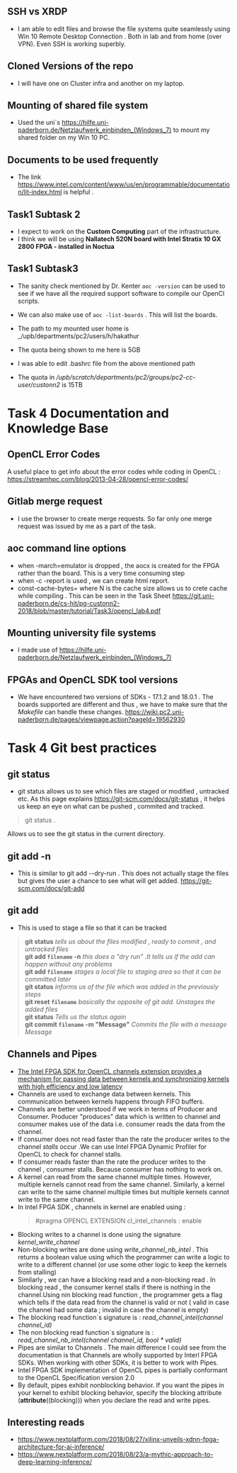 ## SSH vs XRDP
- I am able to edit files  and browse the file systems quite seamlessly using Win 10 Remote Desktop Connection . Both in lab and from home (over VPN). Even SSH is working superbly.

## Cloned Versions of the repo
- I will have one on Cluster infra and another on my laptop.


## Mounting of shared file system 
- Used the uni`s https://hilfe.uni-paderborn.de/Netzlaufwerk_einbinden_(Windows_7) to mount my shared folder on my Win 10 PC.

## Documents to be used frequently 
- The link https://www.intel.com/content/www/us/en/programmable/documentation/lit-index.html is helpful . 


## Task1 Subtask 2
- I expect to work on the **Custom Computing** part of the infrastructure.
- I think we will be using  **Nallatech 520N board with Intel Stratix 10 GX 2800 FPGA - installed in Noctua**


## Task1 Subtask3
- The sanity check mentioned by Dr. Kenter `aoc -version` can be used to see if we have all the required support software to compile our OpenCl scripts.
- We can also make use of `aoc -list-boards` . This will list the boards.

- The path to my mounted user home is _/upb/departments/pc2/users/h/hakathur
- The quota being shown to me here is 5GB
- I was able to edit .bashrc file from the above mentioned path
- The quota in _/upb/scratch/departments/pc2/groups/pc2-cc-user/custonn2_ is 15TB
 


# Task 4 Documentation and Knowledge Base

## OpenCL Error Codes
A useful place to get info about the error codes while coding in OpenCL : https://streamhpc.com/blog/2013-04-28/opencl-error-codes/

## Gitlab merge request
- I use the browser to create merge requests. So far only one merge request was issued by me as a part of the task.
 
## aoc command line options
- when -march=emulator is dropped , the aocx is created for the FPGA rather than the board. This is a very time consuming step
- when -c -report is used , we can create html report.
- const-cache-bytes=<N> where N is the cache size allows us to crete cache while compiling . This can be seen in the Task Sheet https://git.uni-paderborn.de/cs-hit/pg-custonn2-2018/blob/master/tutorial/Task3/opencl_lab4.pdf
 
## Mounting university file systems
- I made use of  https://hilfe.uni-paderborn.de/Netzlaufwerk_einbinden_(Windows_7)

## FPGAs and OpenCL SDK tool versions
- We have encountered two versions of SDKs - 17.1.2 and 18.0.1 . The boards supported are different and thus , we have to make sure that the *Makefile* can handle these changes.
https://wiki.pc2.uni-paderborn.de/pages/viewpage.action?pageId=19562930


# Task 4 Git best practices

## git status
- git status allows us to see which files are staged or modified  , untracked etc. As this page explains https://git-scm.com/docs/git-status , it helps us keep an eye on what can be pushed , commited and tracked.

> git status . 

Allows us to see the git status in the current directory.

## git add -n
- This is similar to git add --dry-run . This does not actually stage the files but gives the user a chance to see what will get added.
https://git-scm.com/docs/git-add


## git add
- This is used to stage a file so that it can be tracked
 

>   __git status__    _tells us about the files modified , ready to commit , and untracked files_      
    __git add `filename` -n__    _this does a "dry run" .It tells us if the add can happen without any problems_        
    __git add `filename`__       _stages a local file to staging area so that it can be committed later_    
    __git status__    _informs us of the file which was added in the previously steps_   
    __git reset `filename`__     _basically the opposite of git add. Unstages the added files_      
    __git status__    _Tells us the status again_      
    __git commit `filename` -m "Message"__	 _Commits the file with a message Message_    



## Channels and Pipes 
- [The Intel FPGA SDK for OpenCL channels extension provides a mechanism for passing data between kernels and synchronizing kernels with high efficiency and low latency](https://www.intel.com/content/www/us/en/programmable/documentation/mwh1391807965224/ewa1411503895045.html#ewa1411747396740)
- Channels are used to exchange data between kernels. This communication between kernels happens through FIFO buffers.
- Channels are better understood if we work in terms of Producer and Consumer. Producer "produces" data which is written to  channel and consumer makes use of the data i.e. consumer reads the data from the channel.
- If consumer does not read faster than the rate the producer writes to the channel  _stalls_ occur .We can use Intel FPGA Dynamic Profiler for OpenCL to check for channel stalls.
- If consumer reads faster than the rate the producer writes to the channel , consumer stalls. Because consumer has nothing to work on.
- A kernel can read from the same channel multiple times. However, multiple kernels cannot read from the same channel. Similarly, a kernel can write to the same channel multiple times but multiple kernels cannot write to the same channel.
- In Intel FPGA SDK ,  channels in kernel are enabled using :
  > #pragma OPENCL EXTENSION cl_intel_channels : enable
- Blocking writes to a channel is done using the signature _kernel_write_channel_ 
- Non-blocking writes are done using  _write_channel_nb_intel_ . This returns a boolean value using which the programmer can write a logic to write to a different channel (or use some other logic to keep the kernels from stalling)
- Similarly , we can have a blocking read and a non-blocking read . In blocking read , the consumer kernel stalls if there is nothing in the channel.Using nin blocking read function , the programmer gets a flag which tells if the data read from the channel is valid or not ( valid in case the channel had some data ; invalid in case the channel is empty)
- The blocking read function`s signature is : _read_channel_intel(channel <type> channel_id)_
- The non blocking read function`s signature is : _read_channel_nb_intel(channel <type> channel_id, bool * valid)_
- Pipes are similar to Channels . The main difference I could see from the documentation is that Channels are wholly supported by Interl FPGA SDKs. When working with other SDKs, it is better to work with Pipes.
- Intel FPGA SDK implementation of OpenCL pipes is partially conformant to the OpenCL Specification version 2.0
- By default, pipes exhibit nonblocking behavior. If you want the pipes in your kernel to exhibit blocking behavior, specify the blocking attribute (__attribute__((blocking))) when you declare the read and write pipes.



## Interesting reads
- https://www.nextplatform.com/2018/08/27/xilinx-unveils-xdnn-fpga-architecture-for-ai-inference/
- https://www.nextplatform.com/2018/08/23/a-mythic-approach-to-deep-learning-inference/









